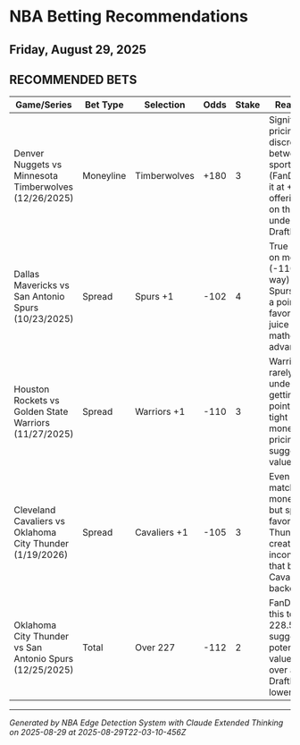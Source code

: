 # NBA Betting Recommendations
## Friday, August 29, 2025

## RECOMMENDED BETS
| Game/Series | Bet Type | Selection | Odds | Stake | Reasoning |
|-------------|----------|-----------|------|-------|-----------|
| Denver Nuggets vs Minnesota Timberwolves (12/26/2025) | Moneyline | Timberwolves | +180 | 3 | Significant pricing discrepancy between sportsbooks (FanDuel has it at +160), offering value on the underdog at DraftKings |
| Dallas Mavericks vs San Antonio Spurs (10/23/2025) | Spread | Spurs +1 | -102 | 4 | True pick'em on moneyline (-110 each way) but Spurs getting a point with favorable juice creates mathematical advantage |
| Houston Rockets vs Golden State Warriors (11/27/2025) | Spread | Warriors +1 | -110 | 3 | Warriors rarely home underdogs, getting a point despite tight moneyline pricing suggests value |
| Cleveland Cavaliers vs Oklahoma City Thunder (1/19/2026) | Spread | Cavaliers +1 | -105 | 3 | Even matchup on moneyline but spread favors Thunder, creating inconsistency that benefits Cavaliers backers |
| Oklahoma City Thunder vs San Antonio Spurs (12/25/2025) | Total | Over 227 | -112 | 2 | FanDuel has this total at 228.5 points, suggesting potential value on the over at DraftKings' lower number |

---
*Generated by NBA Edge Detection System with Claude Extended Thinking on 2025-08-29 at 2025-08-29T22-03-10-456Z*
